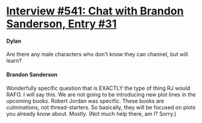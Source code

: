# [Interview #541: Chat with Brandon Sanderson, Entry #31](https://www.theoryland.com/intvmain.php?i=541#31)

#### Dylan

Are there any male characters who don't know they can channel, but will learn?

#### Brandon Sanderson

Wonderfully specific question that is EXACTLY the type of thing RJ would RAFO. I will say this. We are not going to be introducing new plot lines in the upcoming books. Robert Jordan was specific. These books are culminations, not thread-starters. So basically, they will be focused on plots you already know about. Mostly. (Not much help there, am I? Sorry.)

